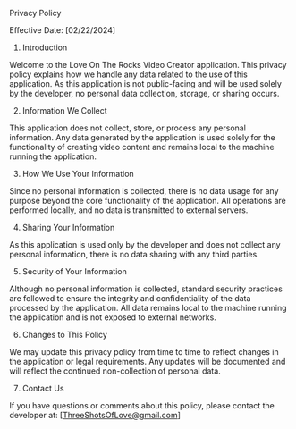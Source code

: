 Privacy Policy

Effective Date: [02/22/2024]

1. Introduction

Welcome to the Love On The Rocks Video Creator application. This privacy policy explains how we handle any data related to the use of this application. As this application is not public-facing and will be used solely by the developer, no personal data collection, storage, or sharing occurs.

2. Information We Collect

This application does not collect, store, or process any personal information. Any data generated by the application is used solely for the functionality of creating video content and remains local to the machine running the application.

3. How We Use Your Information

Since no personal information is collected, there is no data usage for any purpose beyond the core functionality of the application. All operations are performed locally, and no data is transmitted to external servers.

4. Sharing Your Information

As this application is used only by the developer and does not collect any personal information, there is no data sharing with any third parties.

5. Security of Your Information

Although no personal information is collected, standard security practices are followed to ensure the integrity and confidentiality of the data processed by the application. All data remains local to the machine running the application and is not exposed to external networks.

6. Changes to This Policy

We may update this privacy policy from time to time to reflect changes in the application or legal requirements. Any updates will be documented and will reflect the continued non-collection of personal data.

7. Contact Us

If you have questions or comments about this policy, please contact the developer at:
[ThreeShotsOfLove@gmail.com]
